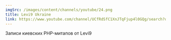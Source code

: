 ```yaml
---
imgSrc: /images/content/channels/youtube/24.png
title: Levi9 Ukraine
link: https://www.youtube.com/channel/UCfRdSfC1XnJTqFjup4l0GQg/search?query=php
---
```


Записи киевских PHP-митапов от Levi9
